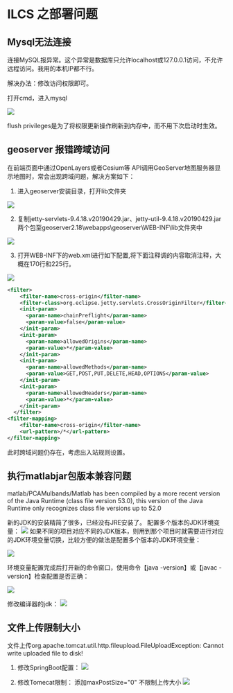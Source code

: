 # ILCS 之部署问题

## Mysql无法连接

连接MySQL报异常。这个异常是数据库只允许localhost或127.0.0.1访问，不允许远程访问。我用的本机IP都不行。

解决办法：修改访问权限即可。

打开cmd，进入mysql

![](img/ILCS之部署问题/img-2023-05-11-21-23-22.png)

flush privileges是为了将权限更新操作刷新到内存中，而不用下次启动时生效。

## geoserver 报错跨域访问

在前端页面中通过OpenLayers或者Cesium等 API调用GeoServer地图服务器显示地图时，常会出现跨域问题，解决方案如下：
1. 进入geoserver安装目录，打开lib文件夹

![](img/ILCS之部署问题/img-2023-05-11-21-24-43.png)

2. 复制jetty-servlets-9.4.18.v20190429.jar、jetty-util-9.4.18.v20190429.jar两个包至geoserver2.18\webapps\geoserver\WEB-INF\lib文件夹中

![](img/ILCS之部署问题/img-2023-05-11-21-24-59.png)

3. 打开WEB-INF下的web.xml进行如下配置,将下面注释调的内容取消注释，大概在170行和225行。

![](img/ILCS之部署问题/img-2023-05-11-21-25-12.png)


```xml
<filter>
    <filter-name>cross-origin</filter-name>
    <filter-class>org.eclipse.jetty.servlets.CrossOriginFilter</filter-class>
    <init-param>
      <param-name>chainPreflight</param-name>
      <param-value>false</param-value>
    </init-param>
    <init-param>
      <param-name>allowedOrigins</param-name>
      <param-value>*</param-value>
    </init-param>
    <init-param>
      <param-name>allowedMethods</param-name>
      <param-value>GET,POST,PUT,DELETE,HEAD,OPTIONS</param-value>
    </init-param>
    <init-param>
      <param-name>allowedHeaders</param-name>
      <param-value>*</param-value>
    </init-param>
  </filter> 
<filter-mapping>
    <filter-name>cross-origin</filter-name>
    <url-pattern>/*</url-pattern>
</filter-mapping>

```

此时跨域问题仍存在，考虑出入站规则设置。


##  执行matlabjar包版本兼容问题
matlab/PCAMulbands/Matlab has been compiled by a more recent version of the Java Runtime (class file version 53.0), this version of the Java Runtime only recognizes class file versions up to 52.0

新的JDK的安装精简了很多，已经没有JRE安装了。
配置多个版本的JDK环境变量：
![](img/ILCS之部署问题/img-2023-05-12-08-50-48.png)
如果不同的项目对应不同的JDK版本，则用到那个项目时就需要进行对应的JDK环境变量切换，比较方便的做法是配置多个版本的JDK环境变量：


![](img/ILCS之部署问题/img-2023-05-12-08-52-39.png)


环境变量配置完成后打开新的命令窗口，使用命令【java -version】或【javac -version】检查配置是否正确：

![](img/ILCS之部署问题/img-2023-05-12-08-53-24.png)


修改编译器的jdk：
![](img/ILCS之部署问题/img-2023-05-12-08-54-16.png)


## 文件上传限制大小
文件上传org.apache.tomcat.util.http.fileupload.FileUploadException: Cannot write uploaded file to disk!

1. 修改SpringBoot配置：
  ![](img/ILCS之部署问题/img-2023-05-12-09-11-39.png)

  2. 修改Tomecat限制：
   添加maxPostSize="0" 不限制上传大小
   ![](img/ILCS之部署问题/img-2023-05-12-09-12-18.png)
